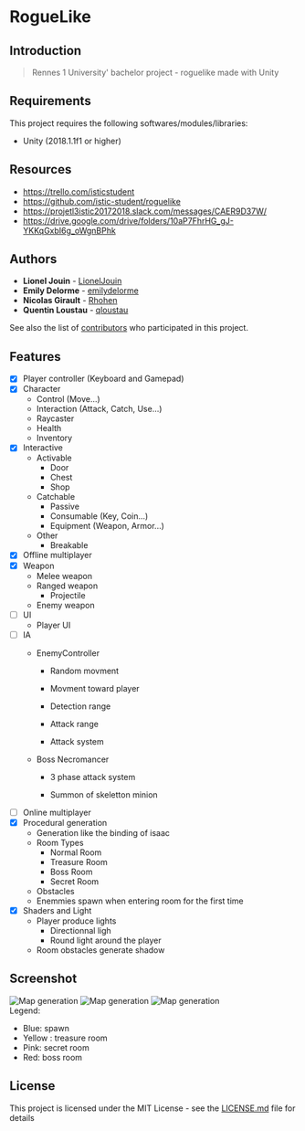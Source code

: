 # RogueLike

## Introduction

> Rennes 1 University' bachelor project - roguelike made with Unity

## Requirements

This project requires the following softwares/modules/libraries:
* Unity (2018.1.1f1 or higher)

## Resources

* https://trello.com/isticstudent
* https://github.com/istic-student/roguelike
* https://projetl3istic20172018.slack.com/messages/CAER9D37W/
* https://drive.google.com/drive/folders/10aP7FhrHG_gJ-YKKqGxbI6g_oWgnBPhk

## Authors

* **Lionel Jouin** - [LionelJouin](https://github.com/LionelJouin)  
* **Emily Delorme** - [emilydelorme](https://github.com/emilydelorme)  
* **Nicolas Girault** - [Rhohen](https://github.com/Rhohen)  
* **Quentin Loustau** - [qloustau](https://github.com/qloustau)  

See also the list of [contributors](https://github.com/your/project/contributors) who participated in this project.

## Features

- [x] Player controller (Keyboard and Gamepad)
- [x] Character
	- Control (Move...)
	- Interaction (Attack, Catch, Use...)
	- Raycaster
	- Health
	- Inventory
- [x] Interactive
	- Activable
		- Door
		- Chest
		- Shop
	- Catchable
		- Passive
		- Consumable (Key, Coin...)
		- Equipment (Weapon, Armor...)
	- Other
		- Breakable
- [x] Offline multiplayer
- [x] Weapon
	- Melee weapon
	- Ranged weapon
		- Projectile
	- Enemy weapon
- [ ] UI
	- Player UI
- [ ] IA
	- EnemyController

		- Random movment

		- Movment toward player

		- Detection range

		- Attack range

		- Attack system

	- Boss Necromancer

		- 3 phase attack system

		- Summon of skeletton minion
- [ ] Online multiplayer
- [x] Procedural generation
	- Generation like the binding of isaac
	- Room Types
		- Normal Room
		- Treasure Room
		- Boss Room
		- Secret Room
	- Obstacles
	- Enemmies spawn when entering room for the first time
- [x] Shaders and Light
	- Player produce lights
		- Directionnal ligh
		- Round light around the player
	- Room obstacles generate shadow
	

## Screenshot

![Map generation](https://i.imgur.com/N7jzmkU.png")
![Map generation](https://i.imgur.com/azAYkcp.png")
![Map generation](https://i.imgur.com/rYynkUV.png")  
Legend:
- Blue: spawn
- Yellow : treasure room
- Pink: secret room
- Red: boss room

## License

This project is licensed under the MIT License - see the [LICENSE.md](LICENSE.md) file for details
